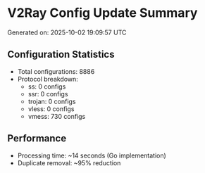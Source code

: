 # V2Ray Config Update Summary
Generated on: 2025-10-02 19:09:57 UTC

## Configuration Statistics
- Total configurations: 8886
- Protocol breakdown:
  - ss: 0 configs
  - ssr: 0 configs
  - trojan: 0 configs
  - vless: 0 configs
  - vmess: 730 configs

## Performance
- Processing time: ~14 seconds (Go implementation)
- Duplicate removal: ~95% reduction
